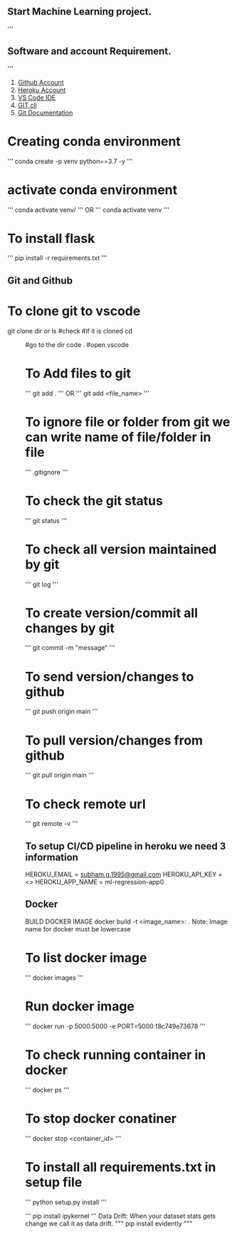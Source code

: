 ## Start Machine Learning project.
'''
## Software and account Requirement.
'''

1. [Github Account](https://github.com/)
2. [Heroku Account](https://dashboard.heroku.com/)
3. [VS Code IDE](https://code.visualstudio.com/download)
4. [GIT cli](https://git-scm.com/downloads)
5. [Git Documentation](https://git-scm.com/docs/gittutorial)


# Creating conda environment
'''
conda create -p venv python==3.7 -y
'''
# activate conda environment
'''
conda activate venv/
'''
OR
'''
conda activate venv
'''

# To install flask
'''
pip install -r requirements.txt
'''

## Git and Github

# To clone git to vscode
git clone <url>
dir or ls #check #if it is cloned
cd <dir> #go to the dir
code . #open vscode

# To Add files to git
'''
git add .
'''
OR
'''
git add <file_name>
'''

# To ignore file or folder from git we can write name of file/folder in file
'''
.gitignore
'''

# To check the git status
'''
git status
'''

# To check all version maintained by git
'''
git log
'''

# To create version/commit all changes by git
'''
git commit -m "message"
'''

# To send version/changes to github
'''
git push origin main
'''

# To pull version/changes from github
'''
git pull origin main
'''

# To check remote url
'''
git remote -v
'''

## To setup CI/CD pipeline in heroku we need 3 information

HEROKU_EMAIL = subham.g.1995@gmail.com
HEROKU_API_KEY = <>
HEROKU_APP_NAME = ml-regression-app0

## Docker
BUILD DOCKER IMAGE
docker build -t <image_name>:<tagname> .
Note: Image name for docker must be lowercase

# To list docker image
'''
docker images
'''
# Run docker image
'''
docker run -p 5000:5000 -e PORT=5000 f8c749e73678
'''

# To check running container in docker
'''
docker ps
'''

# To stop docker conatiner
'''
docker stop <container_id>
'''

# To install all requirements.txt in setup file
'''
python setup.py install
'''

'''
pip install ipykernel
'''
Data Drift:
When your dataset stats gets change we call it as data drift.
"""
pip install evidently
"""